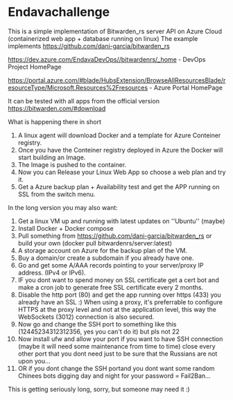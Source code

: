 # Endavachallenge

This is a simple implementation of Bitwarden_rs server API on Azure Cloud (containerized web app + database running on linux)
The example implements https://github.com/dani-garcia/bitwarden_rs

https://dev.azure.com/EndavaDevOps//bitwardenrs/_home - DevOps Project HomePage

https://portal.azure.com/#blade/HubsExtension/BrowseAllResourcesBlade/resourceType/Microsoft.Resources%2Fresources - Azure Portal HomePage

It can be tested with all apps from the official version https://bitwarden.com/#download

What is happening there in short
1. A linux agent will download Docker and a template for Azure Conteiner registry.
2. Once you have the Conteiner registry deployed in Azure the Docker will start building an Image.
3. The Image is pushed to the container.
4. Now you can Release your Linux Web App so choose a web plan and try it.
5. Get a Azure backup plan + Availability test and get the APP running on SSL from the switch menu.

In the long version you may also want:
1. Get a linux VM up and running with latest updates on ''Ubuntu'' (maybe)
2. Install Docker + Docker compose
3. Pull something from https://github.com/dani-garcia/bitwarden_rs or build your own (docker pull bitwardenrs/server:latest)
4. A storage account on Azure for the backup plan of the VM.
5. Buy a domain/or create a subdomain if you already have one.
6. Go and get some A/AAA records pointing to your server/proxy IP address. (IPv4 or IPv6).
7. IF you dont want to spend money on SSL certificate get a cert bot and make a cron job to generate free SSL certificate every 2 months.
8. Disable the http port (80) and get the app running over https (433) you already have an SSL :)  When using a proxy, it's preferrable to configure HTTPS at the proxy level and not at the application level, this way the WebSockets (3012) connection is also secured.
9. Now go and change the SSH port to something like this (12445234312312356, yes you can't do it) but pls not 22
10. Now install ufw and allow your port if you want to have SSH connection (maybe it will need some maintenance from time to time) close every other port that you dont need just to be sure that the Russians are not upon you...
11. OR if you dont change the SSH portand  you dont want some random Chinees bots digging day and night for your password = Fail2Ban...

This is getting seriously long, sorry, but someone may need it :)
